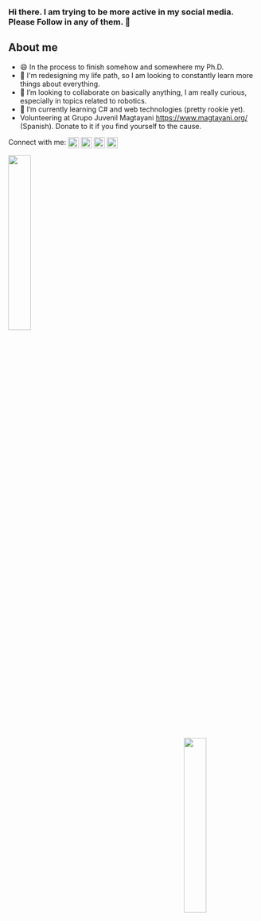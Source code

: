 ### Hi there. I am trying to be more active in my social media. Please Follow in any of them. 👋
<!-- [![Website](https://img.shields.io/website?label=codeSTACKr.com&style=for-the-badge&url=https%3A%2F%2Fcodestackr.com)](https://codestackr.com) -->
<!-- [![Twitter Follow](https://img.shields.io/twitter/follow/elbuenmayito?color=1DA1F2&logo=twitter&style=for-the-badge)](https://twitter.com/intent/follow?original_referer=https%3A%2F%2Fgithub.com%jcmayoral&screen_name=elbuenmayito)  -->

## About me

- 😄 In the process to finish somehow and somewhere my Ph.D.
- 🔭 I'm redesigning my life path, so I am looking to constantly learn more things about everything.
- 👯 I’m looking to collaborate on basically anything, I am really curious, especially in topics related to robotics.
- 🌱 I’m currently learning C# and web technologies (pretty rookie yet).
- Volunteering at Grupo Juvenil Magtayani https://www.magtayani.org/ (Spanish). Donate to it if you find yourself to the cause.
<!--
**jcmayoral/jcmayoral** is a ✨ _special_ ✨ repository because its `README.md` (this file) appears on your GitHub profile.
Here are some ideas to get you started:
- 🔭 I’m currently working on ...
- 🌱 I’m currently learning ...
- 👯 I’m looking to collaborate on ...
- 🤔 I’m looking for help with ...
- 💬 Ask me about ...
- 📫 How to reach me: ...
- 😄 Pronouns: ...
- ⚡ Fun fact: ...
-->

Connect with me:
<span>
[<img align="center" alt="elbuenmayito | Twitter" width="22px" src="https://cdn.jsdelivr.net/npm/simple-icons@v3/icons/twitter.svg" />][twitter]
[<img align="center" alt="jose.mayoral | LinkedIn" width="22px" src="https://cdn.jsdelivr.net/npm/simple-icons@v3/icons/linkedin.svg" />][linkedin]
[<img align="center" alt="josesto.no | Instagram" width="22px" src="https://cdn.jsdelivr.net/npm/simple-icons@v3/icons/instagram.svg" />][instagram]
[<img align="center" alt="roboticaymas | Wordpress" width="22px" src="https://cdn.jsdelivr.net/npm/simple-icons@v3/icons/wordpress.svg" />][wordpress]
</span>

<!--[![Jose's GitHub stats](https://github-readme-stats.vercel.app/api?username=jcmayoral&theme=gruvbox)](https://github.com/anuraghazra/github-readme-stats)
[![Jose's wakatime stats](https://github-readme-stats.vercel.app/api/wakatime?username=jcmayoral)](https://github.com/anuraghazra/github-readme-stats)
[![Top Langs](https://github-readme-stats.vercel.app/api/top-langs/?username=jcmayoral)](https://github.com/anuraghazra/github-readme-stats)
-->

<!-- Template taken from STACKr video on https://www.youtube.com/watch?v=ECuqb5Tv9qI -->
<!--[<img align="left" alt="codeSTACKr.com" width="22px" src="https://raw.githubusercontent.com/iconic/open-iconic/master/svg/globe.svg" />][website]
[<img align="left" alt="codeSTACKr | YouTube" width="22px" src="https://cdn.jsdelivr.net/npm/simple-icons@v3/icons/youtube.svg" />][youtube] -->

<div class="row">
  <div class="column" width="50%">
    <a href="https://github.com/anuraghazra/github-readme-stats">
      <img width="30%" align="left" src="https://github-readme-stats.vercel.app/api/top-langs/?username=jcmayoral&theme=dark&langs_count=10&count_private=true" 
    </a>
  </div>
  <div class="column" width="50%">
    <a href="https://github.com/anuraghazra/github-readme-stats">
      <img width="30%" align="right" src="https://github-readme-stats.vercel.app/api?username=jcmayoral&theme=dark&show_icons=true&hide_rank=true"    
    </a>
 </div>
</div>
  
<!-- nah too much
[![Jose's wakatime stats](https://github-readme-stats.vercel.app/api/wakatime?username=jcmayoral)](https://github.com/anuraghazra/github-readme-stats)
-->


    
[twitter]: https://twitter.com/elbuenmayito
[instagram]: https://instagram.com/josesito.no
[linkedin]: https://www.linkedin.com/in/jcmayoral/
[wordpress]: https://roboticaymas.wordpress.com

